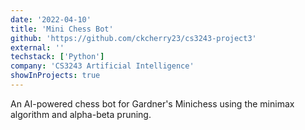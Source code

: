 ```yaml
---
date: '2022-04-10'
title: 'Mini Chess Bot'
github: 'https://github.com/ckcherry23/cs3243-project3'
external: ''
techstack: ['Python']
company: 'CS3243 Artificial Intelligence'
showInProjects: true
---
```


An AI-powered chess bot for Gardner's Minichess using the minimax algorithm and alpha-beta pruning.
